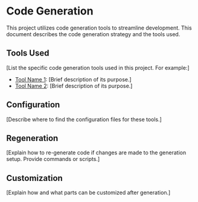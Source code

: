 # Code Generation

This project utilizes code generation tools to streamline development. This document describes the code generation strategy and the tools used.

## Tools Used

[List the specific code generation tools used in this project. For example:]

*   [Tool Name 1](<link-to-tool-1>): [Brief description of its purpose.]
*   [Tool Name 2](<link-to-tool-2>): [Brief description of its purpose.]

## Configuration

[Describe where to find the configuration files for these tools.]

## Regeneration

[Explain how to re-generate code if changes are made to the generation setup. Provide commands or scripts.]

## Customization

[Explain how and what parts can be customized after generation.]

